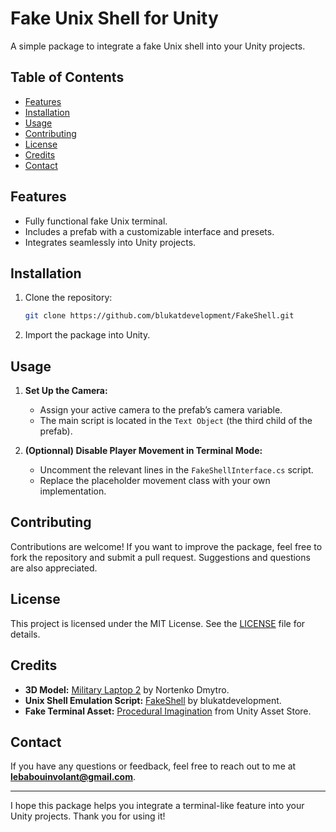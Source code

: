 # Fake Unix Shell for Unity



A simple package to integrate a fake Unix shell into your Unity projects.

## Table of Contents

- [Features](#features)
- [Installation](#installation)
- [Usage](#usage)
- [Contributing](#contributing)
- [License](#license)
- [Credits](#credits)
- [Contact](#contact)

## Features

- Fully functional fake Unix terminal.
- Includes a prefab with a customizable interface and presets.
- Integrates seamlessly into Unity projects.

## Installation

1. Clone the repository:
   ```bash
   git clone https://github.com/blukatdevelopment/FakeShell.git
   ```
2. Import the package into Unity.

## Usage

1. **Set Up the Camera:**

   - Assign your active camera to the prefab’s camera variable.
   - The main script is located in the `Text Object` (the third child of the prefab).

2. **(Optionnal) Disable Player Movement in Terminal Mode:**

   - Uncomment the relevant lines in the `FakeShellInterface.cs` script.
   - Replace the placeholder movement class with your own implementation.

## Contributing

Contributions are welcome! If you want to improve the package, feel free to fork the repository and submit a pull request. Suggestions and questions are also appreciated.

## License

This project is licensed under the MIT License. See the [LICENSE](LICENSE) file for details.

## Credits

- **3D Model:** [Military Laptop 2](https://sketchfab.com/3d-models/military-laptop-2-4cf7d92c8c06426287aa3694c70efb2c) by Nortenko Dmytro.
- **Unix Shell Emulation Script:** [FakeShell](https://github.com/blukatdevelopment/FakeShell) by blukatdevelopment.
- **Fake Terminal Asset:** [Procedural Imagination](https://assetstore.unity.com/packages/tools/gui/fake-terminal-an-in-game-ms-dos-style-pc-171333) from Unity Asset Store.

## Contact

If you have any questions or feedback, feel free to reach out to me at **[lebabouinvolant@gmail.com](mailto\:lebabouinvolant@gmail.com)**.

---

I hope this package helps you integrate a terminal-like feature into your Unity projects. Thank you for using it!


